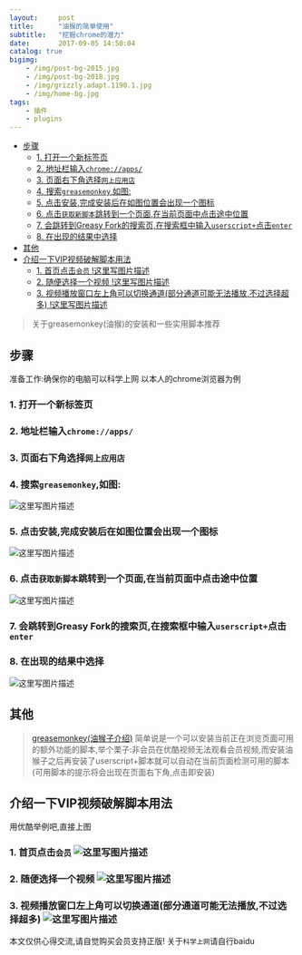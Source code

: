 ```yaml
---
layout:     post
title:      "油猴的简单使用"
subtitle:   "挖掘chrome的潜力"
date:       2017-09-05 14:50:04
catalog: true
bigimg:
    - /img/post-bg-2015.jpg
    - /img/post-bg-2018.jpg
    - /img/grizzly.adapt.1190.1.jpg
    - /img/home-bg.jpg
tags:
    - 插件
    - plugins
---
```


- [步骤](#%E6%AD%A5%E9%AA%A4)
  - [1. 打开一个新标签页](#1-%E6%89%93%E5%BC%80%E4%B8%80%E4%B8%AA%E6%96%B0%E6%A0%87%E7%AD%BE%E9%A1%B5)
  - [2. 地址栏输入`chrome://apps/`](#2-%E5%9C%B0%E5%9D%80%E6%A0%8F%E8%BE%93%E5%85%A5chromeapps)
  - [3. 页面右下角选择`网上应用店`](#3-%E9%A1%B5%E9%9D%A2%E5%8F%B3%E4%B8%8B%E8%A7%92%E9%80%89%E6%8B%A9%E7%BD%91%E4%B8%8A%E5%BA%94%E7%94%A8%E5%BA%97)
  - [4. 搜索`greasemonkey`,如图:](#4-%E6%90%9C%E7%B4%A2greasemonkey%E5%A6%82%E5%9B%BE)
  - [5. 点击安装,完成安装后在如图位置会出现一个图标](#5-%E7%82%B9%E5%87%BB%E5%AE%89%E8%A3%85%E5%AE%8C%E6%88%90%E5%AE%89%E8%A3%85%E5%90%8E%E5%9C%A8%E5%A6%82%E5%9B%BE%E4%BD%8D%E7%BD%AE%E4%BC%9A%E5%87%BA%E7%8E%B0%E4%B8%80%E4%B8%AA%E5%9B%BE%E6%A0%87)
  - [6. 点击`获取新脚本`跳转到一个页面,在当前页面中点击途中位置](#6-%E7%82%B9%E5%87%BB%E8%8E%B7%E5%8F%96%E6%96%B0%E8%84%9A%E6%9C%AC%E8%B7%B3%E8%BD%AC%E5%88%B0%E4%B8%80%E4%B8%AA%E9%A1%B5%E9%9D%A2%E5%9C%A8%E5%BD%93%E5%89%8D%E9%A1%B5%E9%9D%A2%E4%B8%AD%E7%82%B9%E5%87%BB%E9%80%94%E4%B8%AD%E4%BD%8D%E7%BD%AE)
  - [7. 会跳转到Greasy Fork的搜索页,在搜索框中输入`userscript+`点击`enter`](#7-%E4%BC%9A%E8%B7%B3%E8%BD%AC%E5%88%B0greasy-fork%E7%9A%84%E6%90%9C%E7%B4%A2%E9%A1%B5%E5%9C%A8%E6%90%9C%E7%B4%A2%E6%A1%86%E4%B8%AD%E8%BE%93%E5%85%A5userscript%E7%82%B9%E5%87%BBenter)
  - [8. 在出现的结果中选择](#8-%E5%9C%A8%E5%87%BA%E7%8E%B0%E7%9A%84%E7%BB%93%E6%9E%9C%E4%B8%AD%E9%80%89%E6%8B%A9)
- [其他](#%E5%85%B6%E4%BB%96)
- [介绍一下VIP视频破解脚本用法](#%E4%BB%8B%E7%BB%8D%E4%B8%80%E4%B8%8Bvip%E8%A7%86%E9%A2%91%E7%A0%B4%E8%A7%A3%E8%84%9A%E6%9C%AC%E7%94%A8%E6%B3%95)
  - [1. 首页点击`会员` !这里写图片描述](#1-%E9%A6%96%E9%A1%B5%E7%82%B9%E5%87%BB%E4%BC%9A%E5%91%98-%E8%BF%99%E9%87%8C%E5%86%99%E5%9B%BE%E7%89%87%E6%8F%8F%E8%BF%B0)
  - [2. 随便选择一个视频 !这里写图片描述](#2-%E9%9A%8F%E4%BE%BF%E9%80%89%E6%8B%A9%E4%B8%80%E4%B8%AA%E8%A7%86%E9%A2%91-%E8%BF%99%E9%87%8C%E5%86%99%E5%9B%BE%E7%89%87%E6%8F%8F%E8%BF%B0)
  - [3. 视频播放窗口左上角可以切换通道(部分通道可能无法播放,不过选择超多) !这里写图片描述](#3-%E8%A7%86%E9%A2%91%E6%92%AD%E6%94%BE%E7%AA%97%E5%8F%A3%E5%B7%A6%E4%B8%8A%E8%A7%92%E5%8F%AF%E4%BB%A5%E5%88%87%E6%8D%A2%E9%80%9A%E9%81%93%E9%83%A8%E5%88%86%E9%80%9A%E9%81%93%E5%8F%AF%E8%83%BD%E6%97%A0%E6%B3%95%E6%92%AD%E6%94%BE%E4%B8%8D%E8%BF%87%E9%80%89%E6%8B%A9%E8%B6%85%E5%A4%9A-%E8%BF%99%E9%87%8C%E5%86%99%E5%9B%BE%E7%89%87%E6%8F%8F%E8%BF%B0)

> 关于greasemonkey(油猴)的安装和一些实用脚本推荐

## 步骤

准备工作:确保你的电脑可以科学上网
以本人的chrome浏览器为例

### 1. 打开一个新标签页

### 2. 地址栏输入`chrome://apps/`

### 3.  页面右下角选择`网上应用店`

### 4.  搜索`greasemonkey`,如图:
![这里写图片描述](https://lestat.b0.upaiyun.com/blog/20170905220548620.png)

### 5.  点击安装,完成安装后在如图位置会出现一个图标
![这里写图片描述](https://lestat.b0.upaiyun.com/blog/20170905220938865.png)

### 6.  点击`获取新脚本`跳转到一个页面,在当前页面中点击途中位置
![这里写图片描述](https://lestat.b0.upaiyun.com/blog/20170905221214234.png)

### 7.  会跳转到Greasy Fork的搜索页,在搜索框中输入`userscript+`点击`enter`

### 8. 在出现的结果中选择
![这里写图片描述](https://lestat.b0.upaiyun.com/blog/20170905221514070.png)


## 其他
>[greasemonkey(油猴子介绍)](https://zh.wikipedia.org/zh/Greasemonkey)
>简单说是一个可以安装当前正在浏览页面可用的额外功能的脚本,举个栗子:非会员在优酷视频无法观看会员视频,而安装油猴子之后再安装了userscript+脚本就可以自动在当前页面检测可用的脚本(可用脚本的提示将会出现在页面右下角,点击即安装)

## 介绍一下VIP视频破解脚本用法
用优酷举例吧,直接上图
### 1.  首页点击`会员` ![这里写图片描述](https://lestat.b0.upaiyun.com/blog/20170905223840097.png)
### 2. 随便选择一个视频 ![这里写图片描述](https://lestat.b0.upaiyun.com/blog/20170905223857412.png)
### 3.  视频播放窗口左上角可以切换通道(部分通道可能无法播放,不过选择超多) ![这里写图片描述](https://lestat.b0.upaiyun.com/blog/20170905223911820.png)
本文仅供心得交流,请自觉购买会员支持正版!
关于`科学上网`请自行baidu
